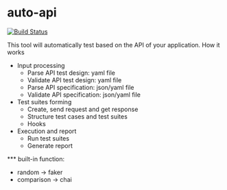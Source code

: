 # auto-api

[![Build Status](https://travis-ci.org/kevgo/auto-api.svg?branch=master)](https://travis-ci.org/kevgo/auto-api)

This tool will automatically test based on the API of your application.
How it works
- Input processing
    - Parse API test design: yaml file
    - Validate API test design: yaml file
    - Parse API specification: json/yaml file
    - Validate API specification: json/yaml file
- Test suites forming
    - Create, send request and get response
    - Structure test cases and test suites
    - Hooks
- Execution and report
    - Run test suites
    - Generate report

*** built-in function:
- random -> faker
- comparison -> chai



